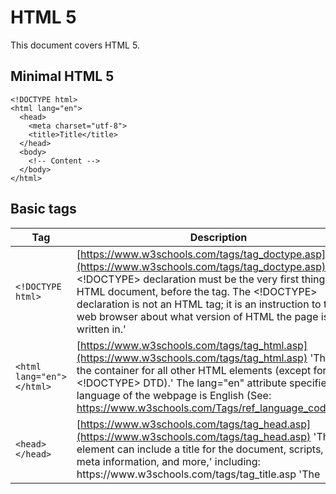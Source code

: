 # HTML 5

This document covers HTML 5.

## Minimal HTML 5

```
<!DOCTYPE html>
<html lang="en">
  <head>
    <meta charset="utf-8">
    <title>Title</title>
  </head>
  <body>
    <!-- Content -->
  </body>
</html>
```

## Basic tags
<style
  type="text/css"> 
  table:nth-of-type(1) th:nth-child(1) { width: 15em; }
</style>

| Tag | Description |
| --- | --- |
| `<!DOCTYPE html>` | [https://www.w3schools.com/tags/tag_doctype.asp](https://www.w3schools.com/tags/tag_doctype.asp) 'The <!DOCTYPE> declaration must be the very first thing in your HTML document, before the <html> tag. The <!DOCTYPE> declaration is not an HTML tag; it is an instruction to the web browser about what version of HTML the page is written in.' |
| `<html lang="en">`<br>`</html>` | [https://www.w3schools.com/tags/tag_html.asp](https://www.w3schools.com/tags/tag_html.asp) 'The <html> tag is the container for all other HTML elements (except for the <!DOCTYPE> DTD).' The lang="en" attribute specifies the language of the webpage is English (See: https://www.w3schools.com/Tags/ref_language_codes.asp) |
| `<head>`<br>`</head>` |[https://www.w3schools.com/tags/tag_head.asp](https://www.w3schools.com/tags/tag_head.asp) 'The <head> element can include a title for the document, scripts, styles, meta information, and more,' including:  <title> (this element is required in an HTML document), <style>, <base>, <link>, <meta>, <script>, <noscript>. |

| `<meta charset="utf-8">` | https://www.w3schools.com/tags/tag_meta.asp 'Metadata is data (information) about data. The <meta> tag provides metadata about the HTML document.' The charset="utf-8" attribute tells the browser that the page is encoded using UTF-8 character encoding. (See: https://www.w3.org/International/articles/definitions-characters/)
<title>
</title>
https://www.w3schools.com/tags/tag_title.asp 'The <title> tag is required in all HTML documents and it defines the title of the document.'
<body>
</body>
https://www.w3schools.com/tags/tag_body.asp 'The <body> tag defines the document's body. The <body> element contains all the contents of an HTML document...'
<p>
</p>
https://www.w3schools.com/tags/tag_p.asp 'The <p> tag defines a paragraph.'
<em>
</em>
https://www.w3schools.com/Tags/tag_em.asp 'The <em> tag is a phrase tag.' The phrase tags are: '<em> (renders as emphasized text), <strong> (defines important text), <code> (defines a piece of computer code), <samp> (defines sample output from a computer program), <kbd> (defines keyboard input), and <var> (defines a variable).'
<h1> — <h6>
</h1> — </h6>
https://www.w3schools.com/tags/tag_hn.asp 'The <h1> to <h6> tags are used to define HTML headings. <h1> defines the most important heading. <h6> defines the least important heading.'
<ul>
</ul>
https://www.w3schools.com/tags/tag_ul.asp The <ul> tag (together with the <li> tag) defines an unordered (bulleted) list. The <ul> tag is a container tag that contains any number of <li> tags.
<ol>
</ol>
https://www.w3schools.com/tags/tag_ol.asp The <ol> tag (together with the <li> tag) defines an unordered (numerical or alphabetical) list. The <ol> tag is a container tag that contains any number of <li> tags.
</li>
</li>
https://www.w3schools.com/tags/tag_li.asp 'The <li> tag defines a list item... used in ordered lists(<ol>), unordered lists (<ul>), and in menu lists (<menu>).'
<img src="smiley.gif" alt="Smiley face">
https://www.w3schools.com/tags/tag_img.asp 'The <img> tag defines an image in an HTML page. The <img> tag has two required attributes: src and alt.'
<a href="http://google.com/">
</a>
https://www.w3schools.com/tags/tag_a.asp 'The <a> tag defines a hyperlink used to link from one page to another. The most important attribute of the <a> element is the href attribute, which indicates the link's destination.'
<!-- This is a comment -->
https://www.w3schools.com/tags/tag_comment.asp 'The comment tag is used to insert comments in the source code. Comments are not displayed in the browsers.'
    </tr>
  </tbody>
</table>